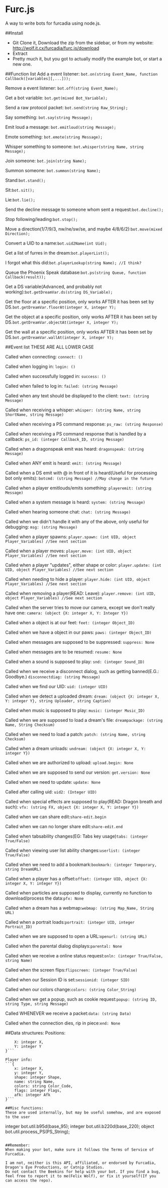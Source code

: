 Furc.js
=======

A way to write bots for furcadia using node.js.

##Install
* Git Clone it, Download the zip from the sidebar, or from my website: http://wolf.it.cx/furcadia/furc.js/download
* Extract
* Pretty much it, but you got to actually modify the example bot, or start a new one.

##Function list
Add a event listener:
```bot.on(string Event_Name, function Callback([variables][,...]));```

Remove a event listener:
```bot.off(string Event_Name);```

Get a bot variable:
```bot.get(mixed Bot_Variable);```

Send a raw protocol packet:
```bot.send(string Raw_String);```

Say something:
```bot.say(string Message);```

Emit loud a message:
```bot.emitloud(string Message);```

Emote something:
```bot.emote(string Message);```

Whisper something to someone:
```bot.whisper(string Name, string Message);```

Join someone:
```bot.join(string Name);```

Summon someone:
```bot.summon(string Name);```

Stand:``` bot.stand(); ```

Sit:```bot.sit();```

Lie:```bot.lie();```

Send the decline message to someone whom sent a request:```bot.decline();```

Stop following/leading:```bot.stop();```

Move a direction(1/7/9/3, nw/ne/sw/se, and maybe 4/8/6/2):```bot.move(mixed Direction);```

Convert a UID to a name:```bot.uid2Name(int Uid);```

Get a list of furres in the dream:```bot.playerList();```

I forgot what this did:```bot.playerLookup(string Name); //I think?```

Queue the Phoenix Speak database:```bot.ps(string Queue, function Callback(result));```

Get a DS variable(Advanced, and probably not working):```bot.getDreamVar.ds(string DS_Variable);```

Get the floor at a specific position, only works AFTER it has been set by DS.```bot.getDreamVar.floorAt(integer X, integer Y);```

Get the object at a specific position, only works AFTER it has been set by DS.```bot.getDreamVar.objectAt(integer X, integer Y);```

Get the wall at a specific position, only works AFTER it has been set by DS.```bot.getDreamVar.wallAt(integer X, integer Y);```

##Event list
THESE ARE ALL LOWER CASE

Called when connecting:
```connect: ()```

Called when logging in:
```login: ()```

Called when successfully logged in:
```success: ()```

Called when failed to log in:
```failed: (string Message)```

Called when any text should be displayed to the client:
```text: (string Message)```

Called when receiving a whisper:
```whisper: (string Name, string ShortName, string Message)```

Called when receiving a PS command response:
```ps_raw: (string Response)```

Called when receiving a PS command response that is handled by a callback:
```ps_id: (integer Callback_ID, string Message)```

Called when a dragonspeak emit was heard:
```dragonspeak: (string Message)```

Called when ANY emit is heard:
```emit: (string Message)```

Called when a DS emit with @ in front of it is heard(Useful for processing bot only emits):
```botcmd: (string Message) //May change in the future```

Called when a player emitlouds/emits something:
```playeremit: (string Message)```

Called when a system message is heard:
```system: (string Message)```

Called when hearing someone chat:
```chat: (string Message)```

Called when we didn't handle it with any of the above, only useful for debugging:
```msg: (string Message)```

Called when a player spawns:
```player.spawn: (int UID, object Player_Variables) //See next section```

Called when a player moves:
```player.move: (int UID, object Player_Variables) //See next section```

Called when a player "updates", either shape or color:
```player.update: (int UID, object Player_Variables) //See next section```

Called when needing to hide a player:
```player.hide: (int UID, object Player_Variables) //See next section```

Called when removing a player(READ: Leave):
```player.remove: (int UID, object Player_Variables) //See next section```

Called when the server tries to move our camera, except we don't really have one:
```camera: (object {X: integer X, Y: Integer Y})```

Called when a object is at our feet:
```feet: (integer Object_ID)```

Called when we have a object in our paws:
```paws: (integer Object_ID)```

Called when messages are supposed to be suppressed:
```suppress: None```

Called when messages are to be resumed:
```resume: None```

Called when a sound is supposed to play:
```snd: (integer Sound_ID)```

Called when we receive a disconnect dialog, such as getting banned(E.G.: Goodbye.)
```disconnectdiag: (string Message)```

Called when we find our UID:
```uid: (integer UID)```

Called when we detect a uploaded dream:
```dream: (object {X: integer X, Y: integer Y}, string Uploader, string Caption)```

Called when music is supposed to play:
```music: (integer Music_ID)```

Called when we are supposed to load a dream's file:
```dreampackage: (string Name, String Checksum)```

Called when we need to load a patch:
```patch: (string Name, string Checksum)```

Called when a dream unloads:
```undream: (object {X: integer X, Y: integer Y})```

Called when we are authorized to upload:
```upload.begin: None```

Called when we are supposed to send our version:
```get.version: None```

Called when we need to update:
```update: None```

Called after calling uid:
```uid2: (Integer UID)```

Called when special effects are supposed to play(READ: Dragon breath and such):
```vfx: (string FX, object {X: integer X, Y: integer Y})```

Called when we can share edit:```share-edit.begin```

Called when we can no longer share edit:```share-edit.end```

Called when tabsability changes(EG: Tabs key usage)```tabs: (integer True/False)```

Called when viewing user list ability changes:```userlist: (integer True/False)```

Called when we need to add a bookmark:```bookmark: (integer Temporary, string DreamURL)```

Called when a player has a offset:```offset: (integer UID, object {X: integer X, Y: integer Y})```

Called when particles are supposed to display, currently no function to download/process the data:```pfx: None```

Called when a dream has a webmap:```webmap: (string Map_Name, String URL)```

Called when a portrait loads:```portrait: (integer UID, integer Portrait_ID)```

Called when we are supposed to open a URL:```openurl: (string URL)```

Called when the parental dialog displays:```parental: None```

Called when we receive a online status request:```onln: (integer True/False, string Name)```

Called when the screen flips:```flipscreen: (integer True/False)```

Called when our Session ID is set:```sessionid: (integer SID)```

Called when our colors change:```colors: (string Color_String)```

Called when we get a popup, such as cookie request:```popup: (string ID, string Type, string Message)```

Called WHENEVER we receive a packet:```data: (string Data)```

Called when the connection dies, rip in piece:```end: None```

##Data structures:
Positions:
```{
	X: integer X,
	Y: integer Y
}```

Player info:
```{
	x: integer X,
	y: integer Y,
	shape: integer Shape,
	name: string Name,
	colors: string Color_Code,
	flags: integer Flags,
	afk: integer Afk
}```

##Misc functions:
These are used internally, but may be useful somehow, and are exposed to the user
```
integer bot.util.b95d(base_95);
integer bot.util.b220d(base_220);
object bot.util.process_PS(PS_String);
```

##Remember:
When making your bot, make sure it follows the Terms of Service of Furcadia.

I am not, neither is this API, affiliated, or endorsed by Furcadia, Dragon's Eye Productions, or Catnip Studios.
Do not contact the Beekins for help with your bot. If you find a bug, feel free to report it to me(Felix Wolf), or fix it yourself(If you can access the repo).
